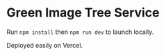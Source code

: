 # Green Image Tree Service

Run `npm install` then `npm run dev` to launch locally.

Deployed easily on Vercel.